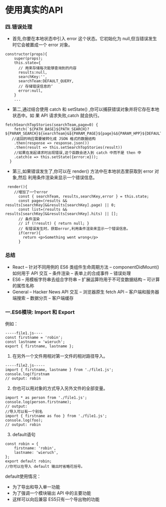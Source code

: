 # 使用真实的API

### 四.错误处理

* 首先,你要在本地状态中引入 error 这个状态。它初始化为 null,但当错误发生时它会被置成一个 error 对象。

```
constructor(props){
    super(props);
    this.state={
      // 用来存储每次能够查询到的内容
      results:null,
      searchKey:'',
      searchTeam:DEFAULT_QUERY,
      // 存储错误信息的‘
      error:null,
    }
    ...
```

* 第二,通过结合使用 catch 和 setState() ,你可以捕获错误对象并将它存在本地状态中。如
  果 API 请求失败,catch 就会执行。

```\\\
fetchSearchTopStories(searchTeam,page=0) {
    fetch(`${PATH_BASE}${PATH_SEARCH}?${PARAM_SEARCH}${searchTeam}&${PARAM_PAGE}${page}&${PARAM_HPP}${DEFAULT_HPP}`)
   //返回的响应需要被转化成 JSON 格式的数据结构
    .then(response => response.json())
    .then(result => this.setSearchTopStories(result))
    //如果在发起请求时出现错误,这个函数会进入到 catch 中而不是 then 中
    .catch(e => this.setState({error:e}));
  }
```

* 第三,如果错误发生了,你可以在 render() 方法中在本地状态里获取到 error 对象,然后
  利用条件渲染来显示一个错误信息。

```
 render(){
 	//增加了一个error
      const { searchTeam, results,searchKey,error } = this.state;
      const page=(results && results[searchKey]&&results[searchKey].page) || 0;    
      const list=(results && results[searchKey]&&results[searchKey].hits) || []; 
      // 条件渲染
      // if (!result) { return null; }
      // 有错误发生时，获取error,利用条件渲染来显示一个错误信息。
      if(error){
        return <p>Something went wrong</p>
      }
```

### 总结

*  React
  – 针对不同用例的 ES6 类组件生命周期方法
  – componentDidMount() 如何用于 API 交互
  – 条件渲染
  – 表单上的合成事件
  – 错误处理
*  ES6
  – 用模板字符串去组合字符串
  – 扩展运算符用于不可变数据结构
  – 可计算的属性名称
*  General
  – Hacker News API 交互
  – 浏览器原生 fetch API
  – 客户端和服务器端搜索
  – 数据分页
  – 客户端缓存

### 一.ES6模块: Import 和 Export

例如：

```
-----file1.js----
const firstname = 'robin';
const lastname = 'wieruch';
export { firstname, lastname };

```

1. 在另外一个文件用相对第一文件的相对路径导入。

```
-----file2.js-----
import { firstname, lastname } from './file1.js';
console.log(firstnam
// output: robin
```

2. 你也可以用对象的方式导入另外文件的全部变量。

```
import * as person from './file1.js';
console.log(person.firstname);
// output: 
//导入可以有一个别名
import { firstname as foo } from './file1.js';
console.log(foo);
// output: robin
```

3. default语句

```
const robin = {
    firstname: 'robin',
    lastname: 'wieruch',
};
export default robin;
//你可以在导入 default 输出时省略花括号。
```

default使用情况：

* 为了导出和导入单一功能
* 为了强调一个模块输出 API 中的主要功能
*  这样可以向后兼容 ES5只有一个导出物的功能

